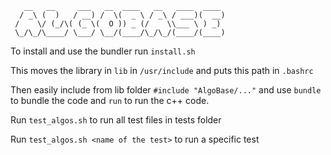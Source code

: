 ``` 
   __   __     ___   __  ____   __   ____  ____ 
  / _\ (  )   / __) /  \(  _ \ / _\ / ___)(  __)
 /    \/ (_/\( (_ \(  O )) _ (/    \\___ \ ) _) 
 \_/\_/\____/ \___/ \__/(____/\_/\_/(____/(____)

```

To install and use the bundler run `install.sh`

This moves the library in `lib` in `/usr/include` and puts this path in `.bashrc`

Then easily include from lib folder `#include "AlgoBase/..."` and use `bundle` to bundle the code and `run` to run the c++ code.

Run `test_algos.sh` to run all test files in tests folder

Run `test_algos.sh <name of the test>` to run a specific test
